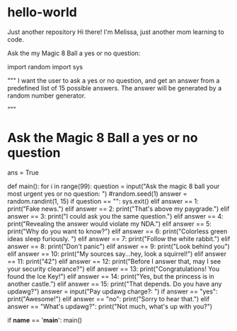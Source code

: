 # hello-world
Just another repository
Hi there! I'm Melissa, just another mom learning to code.

Ask the my Magic 8 Ball a yes or no question:

import random
import sys

""" I want the user to ask a yes or no question, and get an answer 
from a predefined list of 15 possible answers. The answer will be 
generated by a random number generator.

"""

# Ask the Magic 8 Ball a yes or no question

ans = True


def main():
    for i in range(99):
        question = input("Ask the magic 8 ball your most urgent yes or no question:  ")
        #random.seed(1)
        answer = random.randint(1, 15)
        if question == "":
            sys.exit()
        elif answer == 1:
                print("Fake news.")
        elif answer == 2:
                print("That's above my paygrade.")
        elif answer == 3:
                print("I could ask you the same question.")
        elif answer == 4:
                print("Revealing the answer would violate my NDA.")
        elif answer == 5:
                print("Why do you want to know?")
        elif answer == 6:
                print("Colorless green ideas sleep furiously. ")
        elif answer == 7:
                print("Follow the white rabbit.")
        elif answer == 8:
                print("Don't panic")
        elif answer == 9:
                print("Look behind you")
        elif answer == 10:
                print("My sources say...hey, look a squirrel!")
        elif answer == 11:
                print("42")
        elif answer == 12:
                print("Before I answer that, may I see your security clearance?")
        elif answer == 13:
                print("Congratulations! You found the Ice Key!")
        elif answer == 14:
                print("Yes, but the princess is in another castle.")
        elif answer == 15:
                print("That depends. Do you have any updawg?")
                answer = input("Pay updawg charge?: ")
                if answer == "yes":
                    print("Awesome!")
                elif answer == "no":
                    print("Sorry to hear that.")
                elif answer == "What's updawg?":
                    print("Not much, what's up with you?")
                    
                    
    


if __name__ == '__main__':
    main()


